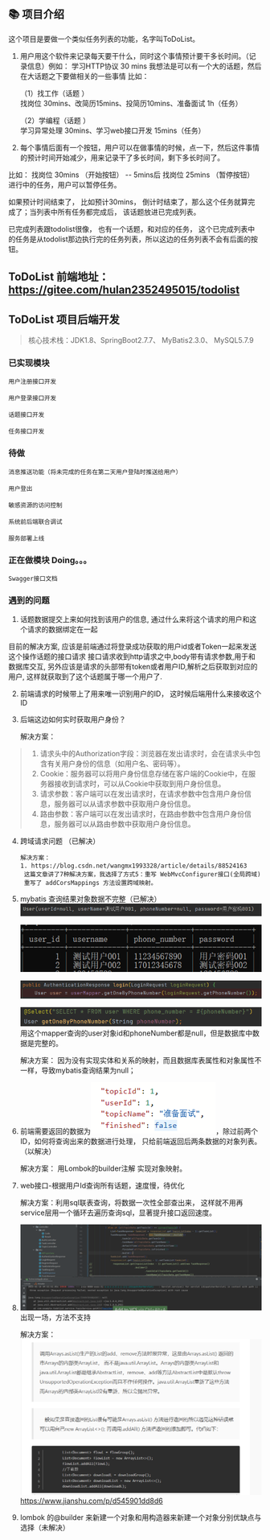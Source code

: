 ## 📚 项目介绍
这个项目是要做一个类似任务列表的功能，名字叫ToDoList。

1. 用户用这个软件来记录每天要干什么，同时这个事情预计要干多长时间。（记录信息）例如： 学习HTTP协议  30 mins
   我想法是可以有一个大的话题，然后在大话题之下要做相关的一些事情
   比如：
   
    （1）找工作（话题 ）  
   找岗位 30mins、改简历15mins、投简历10mins、准备面试 1h（任务）

    （2）学编程（话题 ）  
    学习异常处理 30mins、学习web接口开发 15mins（任务）

3. 每个事情后面有一个按钮，用户可以在做事情的时候，点一下，然后这件事情的预计时间开始减少，用来记录干了多长时间，剩下多长时间了。

比如： 找岗位 30mins （开始按钮）  --  5mins后  找岗位 25mins （暂停按钮）
进行中的任务，用户可以暂停任务。

如果预计时间结束了， 比如预计30mins， 倒计时结束了，那么这个任务就算完成了；当列表中所有任务都完成后， 该话题放进已完成列表。

已完成列表跟todolist很像， 也有一个话题，和对应的任务， 这个已完成列表中的任务是从todolist那边执行完的任务列表，所以这边的任务列表不会有后面的按钮。
## ToDoList 前端地址：https://gitee.com/hulan2352495015/todolist

## ToDoList 项目后端开发
> 核心技术栈：JDK1.8、SpringBoot2.7.7、 MyBatis2.3.0、 MySQL5.7.9

### 已实现模块
    用户注册接口开发
    
    用户登录接口开发
      
    话题接口开发

    任务接口开发
    
### 待做

    消息推送功能（将未完成的任务在第二天用户登陆时推送给用户）

    用户登出
   
    敏感资源的访问控制

    系统前后端联合调试

    服务部署上线

### 正在做模块 Doing。。。
    Swagger接口文档

### 遇到的问题
1. 话题数据提交上来如何找到该用户的信息, 通过什么来将这个请求的用户和这个请求的数据绑定在一起

目前的解决方案, 应该是前端通过将登录成功获取的用户id或者Token一起来发送这个操作话题的接口请求
接口请求收到http请求之中,body带有请求参数,用于和数据库交互, 另外应该是请求的头部带有token或者用户ID,解析之后获取到对应的用户,
这样就获取到了这个话题属于哪一个用户了.

2. 前端请求的时候带上了用来唯一识别用户的ID， 这时候后端用什么来接收这个ID

3. 后端这边如何实时获取用户身份？

    解决方案：
>1. 请求头中的Authorization字段：浏览器在发出请求时，会在请求头中包含有关用户身份的信息（如用户名、密码等）。
>2. Cookie：服务器可以将用户身份信息存储在客户端的Cookie中，在服务器接收到请求时，可以从Cookie中获取到用户身份信息。
>3. 请求参数：客户端可以在发出请求时，在请求参数中包含用户身份信息，服务器可以从请求参数中获取用户身份信息。
>4. 路由参数：客户端可以在发出请求时，在路由参数中包含用户身份信息，服务器可以从路由参数中获取用户身份信息。

4. 跨域请求问题 （已解决）

       解决方案：
       1. https://blog.csdn.net/wangmx1993328/article/details/88524163
        这篇文章讲了7种解决方案，我选择了方式5：重写 WebMvcConfigurer接口(全局跨域) 
        重写了 addCorsMappings 方法设置跨域映射。

5. mybatis 查询结果对象数据不完整（已解决）
      ![img.png](img.png)
      
      ![img_1.png](img_1.png)
      
      ![img_2.png](img_2.png)

      ![img_3.png](img_3.png)
      用这个mapper查询的user对象id和phoneNumber都是null，但是数据库中数据是完整的。

      解决方案：
       因为没有实现实体和关系的映射，而且数据库表属性和对象属性不一样，导致mybatis查询结果为null；

6. 前端需要返回的数据为![img_5.png](img_5.png)，除过前两个ID，如何将查询出来的数据进行处理，
   只给前端返回后两条数据的对象列表。（以解决）

    解决方案： 用Lombok的builder注解 实现对象映射。

7. web接口-根据用户Id查询所有话题，速度慢，待优化 
      
     解决方案：利用sql联表查询，将数据一次性全部查出来，
      这样就不用再service层用一个循环去遍历查询sql，显著提升接口返回速度。
8. ![img_6.png](img_6.png) 出现一场，方法不支持
     
    解决方案：![img_7.png](img_7.png) https://www.jianshu.com/p/d545901dd8d6

9. lombok 的@builder 来新建一个对象和用构造器来新建一个对象分别优缺点与选择（未解决）